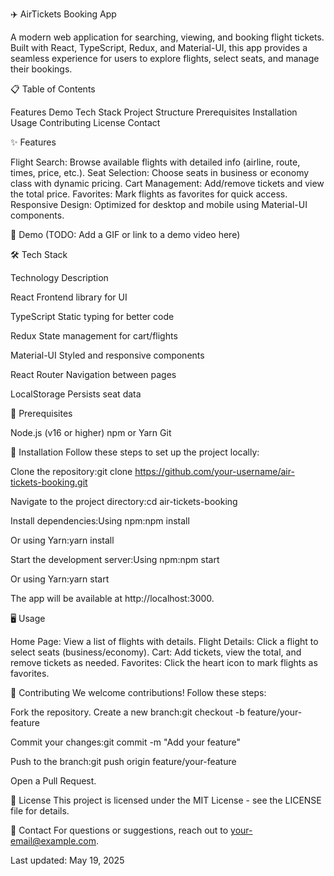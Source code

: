 ✈️ AirTickets Booking App
    
A modern web application for searching, viewing, and booking flight tickets. Built with React, TypeScript, Redux, and Material-UI, this app provides a seamless experience for users to explore flights, select seats, and manage their bookings.

📋 Table of Contents

Features
Demo
Tech Stack
Project Structure
Prerequisites
Installation
Usage
Contributing
License
Contact


✨ Features

Flight Search: Browse available flights with detailed info (airline, route, times, price, etc.).
Seat Selection: Choose seats in business or economy class with dynamic pricing.
Cart Management: Add/remove tickets and view the total price.
Favorites: Mark flights as favorites for quick access.
Responsive Design: Optimized for desktop and mobile using Material-UI components.


🎥 Demo
(TODO: Add a GIF or link to a demo video here)

🛠️ Tech Stack



Technology
Description



React
Frontend library for UI


TypeScript
Static typing for better code


Redux
State management for cart/flights


Material-UI
Styled and responsive components


React Router
Navigation between pages


LocalStorage
Persists seat data



📝 Prerequisites

Node.js (v16 or higher)
npm or Yarn
Git


🚀 Installation
Follow these steps to set up the project locally:

Clone the repository:git clone https://github.com/your-username/air-tickets-booking.git


Navigate to the project directory:cd air-tickets-booking


Install dependencies:Using npm:npm install

Or using Yarn:yarn install


Start the development server:Using npm:npm start

Or using Yarn:yarn start

The app will be available at http://localhost:3000.


🖥️ Usage

Home Page: View a list of flights with details.
Flight Details: Click a flight to select seats (business/economy).
Cart: Add tickets, view the total, and remove tickets as needed.
Favorites: Click the heart icon to mark flights as favorites.


🤝 Contributing
We welcome contributions! Follow these steps:

Fork the repository.
Create a new branch:git checkout -b feature/your-feature


Commit your changes:git commit -m "Add your feature"


Push to the branch:git push origin feature/your-feature


Open a Pull Request.


📜 License
This project is licensed under the MIT License - see the LICENSE file for details.

📧 Contact
For questions or suggestions, reach out to your-email@example.com.

Last updated: May 19, 2025
